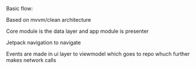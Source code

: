 Basic flow:

Based on mvvm/clean architecture

Core module is the data layer and app module is presenter

Jetpack navigation to navigate


Events are made in ui layer to viewmodel which goes to repo whuch further makes network calls



